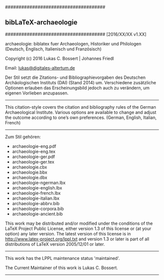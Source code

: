#####################################
##      bibLaTeX-archaeologie      ##
#####################################
[2016/XX/XX v1.XX]


archaeologie: biblatex fuer Archaeologen, 
Historiker und Philologen 
(Deutsch, Englisch, Italienisch und Französisch)

Copyright (c) 2016 Lukas C. Bossert | Johannes Friedl

Email: lukas@digitales-altertum.de

Der Stil setzt die Zitations- und Bibliographievorgaben 
des Deutschen Archäologischen Instituts (DAI) (Stand 2014) um. 
Verschiedene zusätzliche Optionen erlauben das Erscheinungsbild 
jedoch auch zu verändern, um eigenen Vorlieben anzupassen.

********************************************
This citation-style covers the citation and bibliography rules of 
the German Archaeological Institute. 
Various options are available to change and adjust 
the outcome according to one’s own preferences.
(German, English, Italian, French)
********************************************


Zum Stil gehören:
- archaeologie-eng.pdf
- archaeologie-eng.tex
- archaeologie-ger.pdf
- archaeologie-ger.tex
- archaeologie.cbx
- archaeologie.bbx
- archaeologie.dbx
- archaeologie-ngerman.lbx
- archaeologie-english.lbx
- archaeologie-french.lbx
- archaeologie-italian.lbx
- archaeologie-abbrv.bib
- archaeologie-corpora.bib
- archaeologie-ancient.bib

This work may be distributed and/or modified under the
conditions of the LaTeX Project Public License, either version 1.3
of this license or (at your option) any later version.
The latest version of this license is in
http://www.latex-project.org/lppl.txt
and version 1.3 or later is part of all distributions of LaTeX
version 2005/12/01 or later.

***
This work has the LPPL maintenance status 'maintained'.

The Current Maintainer of this work is Lukas C. Bossert.
***

